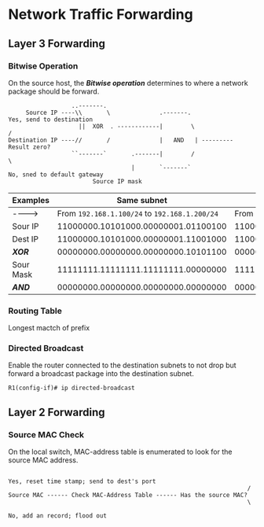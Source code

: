# Network Traffic Forwarding

## Layer 3 Forwarding

### Bitwise Operation

On the source host, the ***Bitwise operation*** determines to where a network package should be forward.
```
                  ..-------.
     Source IP ----\\       \              .-------.                          Yes, send to destination
                    ||  XOR  . ------------|        \                        /
Destination IP ----//       /              |   AND   | --------- Result zero?    
                  ``-------`       .-------|        /                        \
                                   |       `-------`                           No, sned to default gateway
                        Source IP mask
```
Examples  | Same subnet                          | Different subnet
----------|--------------------------------------|--------------------------------------
---->     |From `192.168.1.100/24` to `192.168.1.200/24` |From `192.168.1.100/24` to `192.168.14.100/24`
Sour IP   | 11000000.10101000.00000001.01100100  | 11000000.10101000.00000001.01100100
Dest IP   | 11000000.10101000.00000001.11001000  | 11000000.10101000.00001110.01100100
***XOR*** | 00000000.00000000.00000000.10101100  | 00000000.00000000.00001111.00000000
Sour Mask | 11111111.11111111.11111111.00000000  | 11111111.11111111.11111111.00000000
***AND*** | 00000000.00000000.00000000.00000000  | 00000000.00000000.00001111.00000000

### Routing Table
Longest mactch of prefix

### Directed Broadcast
Enable the router connected to the destination subnets to not drop but forward a broadcast package into the destination subnet.
```
R1(config-if)# ip directed-broadcast
```

## Layer 2 Forwarding

### Source MAC Check

On the local switch, MAC-address table is enumerated to look for the source MAC address.
```
                                                                      Yes, reset time stamp; send to dest's port
                                                                    /
Source MAC ------ Check MAC-Address Table ------ Has the source MAC?
                                                                    \
                                                                      No, add an record; flood out

```
